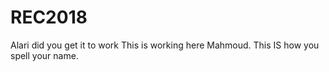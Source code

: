 # REC2018

Alari did you get it to work
This is working here Mahmoud. This IS how you spell your name.
